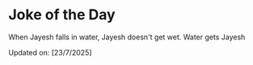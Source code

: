 # Joke of the Day

<!-- #joke -->
When Jayesh falls in water, Jayesh doesn't get wet. Water gets Jayesh

Updated on: [23/7/2025]
<!-- #jokeEnd -->